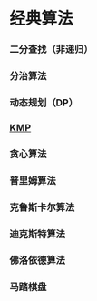 # 经典算法

### 二分查找（非递归）

### 分治算法

### 动态规划（DP）

### [KMP](https://github.com/MrTallon/algorithm/blob/master/classics/src/main/java/KMP.java)

### 贪心算法

### 普里姆算法

### 克鲁斯卡尔算法

### 迪克斯特算法

### 佛洛依德算法

### 马踏棋盘

